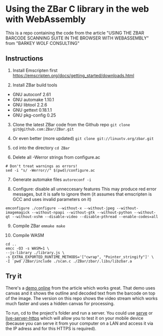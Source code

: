 # Using the ZBar C library in the web with WebAssembly
This is a repo containing the code from the article "USING THE ZBAR BARCODE SCANNING SUITE IN THE BROWSER WITH WEBASSEMBLY" from "BARKEY WOLF CONSULTING"

## Instructions
1. Install Emscripten first
https://emscripten.org/docs/getting_started/downloads.html

2. Install ZBar build tools
* GNU autoconf 2.61
* GNU automake 1.10.1
* GNU libtool 2.2.6
* GNU gettext 0.18.1.1
* GNU pkg-config 0.25

3. Clone the latest ZBar code from the Github repo
`git clone git@github.com:ZBar/ZBar.git`

4. Or even better (more updated)
`git clone git://linuxtv.org/zbar.git`

5. cd into the directory
`cd ZBar`

6. Delete all -Werror strings from configure.ac
```
# Don't treat warnings as errors!
sed -i "s/ -Werror//" $(pwd)/configure.ac
```

7. Generate automake files
`autoreconf -i`

8. Configure: disable all unneccesary features
This may produce red error messages, but it is safe to ignore them (it assumes that emscripten is GCC and uses invalid parameters on it)
```
emconfigure ./configure --without-x --without-jpeg --without-imagemagick --without-npapi --without-gtk --without-python --without-qt --without-xshm --disable-video --disable-pthread --enable-codes=all
```

9. Compile ZBar
`emmake make`

10. Compile WASM
```
cd ..
emcc -O3 -s WASM=1 \
--js-library ./library.js \
-s EXTRA_EXPORTED_RUNTIME_METHODS='["cwrap", "Pointer_stringify"]' \
-I `pwd`/ZBar/include ./scan.c ./ZBar/zbar/.libs/libzbar.a
```

## Try it
There's a [demo online](https://barkeywolf.consulting/barcode-scanner-webassembly-demo/index.html) from the article which works great. That demo uses canvas and it shows the outline and decoded text from the barcode on top of the image. The version on this repo shows the video stream which works much faster and uses a hidden canvas for processing.

To run, cd to the project's folder and run a server. You could use [serve](https://www.npmjs.com/package/serve) or [live-server-https](https://www.npmjs.com/package/live-server-https) which will allow you to test it on your mobile device (because you can serve it from your computer on a LAN and access it via the IP adress and for this HTTPS is required).
